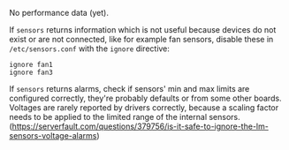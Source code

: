No performance data (yet).

If `sensors` returns information which is not useful because devices do not exist or are not connected, like for example fan sensors, disable these in `/etc/sensors.conf` with the `ignore` directive:

```
ignore fan1
ignore fan3
```

If `sensors` returns alarms, check if sensors' min and max limits are configured correctly, they're probably defaults or from some other boards. Voltages are rarely reported by drivers correctly, because a scaling factor needs to be applied to the limited range of the internal sensors. (https://serverfault.com/questions/379756/is-it-safe-to-ignore-the-lm-sensors-voltage-alarms)